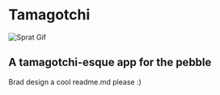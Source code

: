 # Tamagotchi
![Sprat Gif](https://trello-attachments.s3.amazonaws.com/56f3129e6a5898099bbb41de/144x168/96ba643ba9e645567a49425c74585fb1/001-sprat-gif~color.gif)
## A tamagotchi-esque app for the pebble
Brad design a cool readme.md please :)